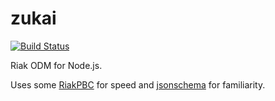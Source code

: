 zukai
=====

[![Build Status](https://travis-ci.org/natural/zukai.png)](https://travis-ci.org/natural/zukai)

Riak ODM for Node.js.

Uses some [RiakPBC](https://github.com/nlf/riakpbc) for speed and [jsonschema](https://github.com/tdegrunt/jsonschema) for familiarity.
